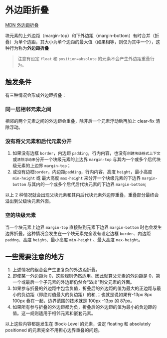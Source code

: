 # 外边距折叠

[MDN 外边距折叠](https://developer.mozilla.org/zh-CN/docs/Web/CSS/CSS_Box_Model/Mastering_margin_collapsing)

块元素的上外边距（margin-top）和下外边距（margin-bottom）有时合并（折叠）为单个边距，其大小为单个边距的最大值（如果相等，则仅为其中一个），这种行为称为**外边距折叠**

> 注意有设定 `float` 和 `position=absolute` 的元素不会产生外边距重叠行为。

## 触发条件

有三种情况会形成外边距折叠：

### 同一层相邻元素之间

相邻的两个元素之间的外边距会重叠，除非后一个元素浮动后再加上 clear-fix 清除浮动。

### 没有将父元素和后代元素分开

1. 如果没有边框 `border`，内边距 `padding`，行内内容，也没有`创建块级格式上下文`或`清除浮动来`分开一个块级元素的上边界 `margin-top` 与其内一个或多个后代块级元素的上边界 `margin-top`；
2. 或没有边框`border`，内边距`padding`，行内内容，高度 `height`，最小高度 `min-height` 或 最大高度 `max-height` 来分开一个块级元素的下边界 `margin-bottom` 与其内的一个或多个后代后代块元素的下边界 `margin-bottom`;

以上 2 种情况就会出现父块元素和其内后代块元素外边界重叠，重叠部分最终会溢出到父级块元素外面。

### 空的块级元素

当一个块元素上边界 `margin-top` 直接贴到元素下边界 `margin-bottom` 时也会发生边界折叠。这种情况会发生在一个块元素完全没有设定边框 `border`、内边距 `paddng`、高度 `height`、最小高度 `min-height` 、最大高度 `max-height`。

## 一些需要注意的地方

1. 上述情况的组合会产生更复杂的外边距折叠。
2. 即使某一外边距为 0，这些规则仍然适用。因此就算父元素的外边距是 0，第一个或最后一个子元素的外边距仍然会“溢出”到父元素的外面。
3. 如果参与折叠的外边距中包含负值，折叠后的外边距的值为最大的正边距与最小的负边距（即绝对值最大的负边距）的和,；也就是说如果有-13px 8px 100px 叠在一起，边界范围的技术就是 100px -13px 的 87px。
4. 如果所有参与折叠的外边距都为负，折叠后的外边距的值为最小的负边距的值。这一规则适用于相邻元素和嵌套元素。

以上这些内容都是发生在 Block-Level 的元素，设定 floating 和 absolutely positioned 的元素完全不用担心边界重叠的问题。
